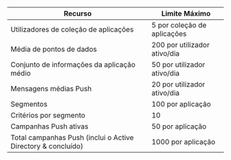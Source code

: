 | Recurso | Limite Máximo |
| --- | --- |
| Utilizadores de coleção de aplicações |5 por coleção de aplicações |
| Média de pontos de dados |200 por utilizador ativo/dia |
| Conjunto de informações da aplicação médio |50 por utilizador ativo/dia |
| Mensagens médias Push |20 por utilizador ativo/dia |
| Segmentos |100 por aplicação |
| Critérios por segmento |10 |
| Campanhas Push ativas |50 por aplicação |
| Total campanhas Push (inclui o Active Directory & concluído) |1000 por aplicação |

